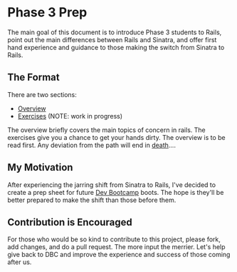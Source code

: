 Phase 3 Prep
========================

The main goal of this document is to introduce Phase 3 students to Rails, point out the main differences between Rails and Sinatra, and offer first hand experience and guidance to those making the switch from Sinatra to Rails. 

The Format
-------------
There are two sections: 
- [Overview](https://github.com/rguerrettaz/dev_bootcamp_phase3_prep/tree/master/overview)
- [Exercises](https://github.com/rguerrettaz/dev_bootcamp_phase3_prep/tree/master/exercises) (NOTE: work in progress)



The overview briefly covers the main topics of concern in rails. The exercises give you a chance to get your hands dirty. The overview is to be read first. Any deviation from the path will end in <a  href="http://omgface.com/evil/evil%20baby7.jpg" target="_blank">death</a>....

My Motivation
-------------

After experiencing the jarring shift from Sinatra to Rails, I've decided to create a prep sheet for future [Dev Bootcamp](http://devbootcamp.com/) boots. The hope is they'll  be better prepared to make the shift than those before them.


Contribution is Encouraged
-------------

For those who would be so kind to contribute to this project, please fork, add changes, and do a pull request. The more input the merrier. Let's help give back to DBC and improve the experience and success of those coming after us.


